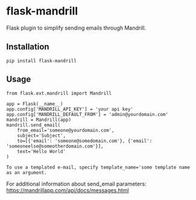 flask-mandrill
==============

Flask plugin to simplify sending emails through Mandrill.


Installation
------------

    pip install flask-mandrill

Usage
-----
    
    from flask.ext.mandrill import Mandrill
    
    app = Flask(__name__)
    app.config['MANDRILL_API_KEY'] = 'your api key'
    app.config['MANDRILL_DEFAULT_FROM'] = 'admin@yourdomain.com'
    mandrill = Mandrill(app)
    mandrill.send_email(
        from_email='someone@yourdomain.com',
        subject='Subject',
        to=[{'email': 'someone@somedomain.com'}, {'email': 'someoneelse@someotherdomain.com'}],
        text='Hello World'
    )
    
    To use a templated e-mail, specify template_name='some template name as an argument.
    
For additional information about send_email parameters: https://mandrillapp.com/api/docs/messages.html
